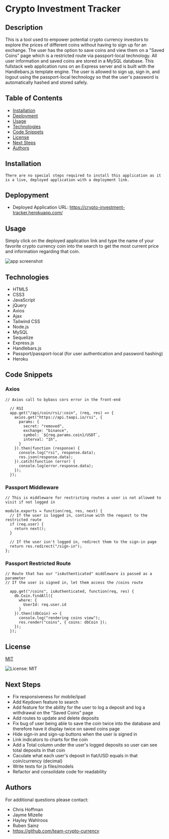 

# Crypto Investment Tracker

## Description
This is a tool used to empower potential crypto currency investors to explore the prices of different coins without having to sign up for an exchange. The user has the option to save coins and view them on a "Saved Coins" page which is a restricted route via passport-local technology. All user information and saved coins are stored in a MySQL database. This fullstack web application runs on an Express server and is built with the Handlebars.js template engine. The user is allowed to sign up, sign in, and logout using the passport-local technology so that the user's password is automatically hashed and stored safely. 

## Table of Contents
  - [Installation](#installation)
  - [Deployment](#deployment)
  - [Usage](#usage)
  - [Technologies](#technologies)
  - [Code Snippets](#code-snippets)
  - [License](#license)
  - [Next Steps](#next-steps)
  - [Authors](#Authors)


## Installation
``` There are no special steps required to install this application as it is a live, deployed application with a deployment link. ```

## Deplopyment
* Deployed Application URL: https://crypto-investment-tracker.herokuapp.com/

## Usage
Simply click on the deployed application link and type the name of your favorite crypto currency coin into the search to get the most current price and information regarding that coin.

![app screenshot](./public/assets/img/app-screenshot.png)

## Technologies
* HTML5 
* CSS3 
* JavaScript
* jQuery 
* Axios
* Ajax
* Tailwind CSS
* Node.js
* MySQL
* Sequelize 
* Express.js 
* Handlebars.js
* Passport/passport-local (for user authentication and password hashing)
* Heroku

## Code Snippets
### Axios
```
// Axios call to bybass cors error in the front-end

  // RSI
  app.get("/api/coin/rsi/:coin", (req, res) => {
    axios.get("https://api.taapi.io/rsi", {
      params: {
        secret: "removed",
        exchange: "binance",
        symbol: `${req.params.coin}/USDT`,
        interval: "1h",
      }
    }).then(function (response) {
      console.log("rsi", response.data);
      res.json(response.data);
    }).catch(function (error) {
      console.log(error.response.data);
    });
  });
```
### Passport Middleware
```
// This is middleware for restricting routes a user is not allowed to visit if not logged in

module.exports = function(req, res, next) {
  // If the user is logged in, continue with the request to the restricted route
  if (req.user) {
    return next();
  }

  // If the user isn't logged in, redirect them to the sign-in page
  return res.redirect("/sign-in");
};

```
### Passport Restricted Route
```
// Route that has our "isAuthenticated" middleware is passed as a parameter
// If the user is signed in, let them access the /coins route

  app.get("/coins", isAuthenticated, function(req, res) {
    db.Coin.findAll({
      where: {
        UserId: req.user.id
      }
    }).then((dbCoin) => {
      console.log("rendering coins view");
      res.render("coins", { coins: dbCoin });
    });
  });
```

## License


  [MIT](https://opensource.org/licenses/MIT)
  

  ![License: MIT](https://img.shields.io/badge/License-MIT-9cf)

## Next Steps
* Fix responsiveness for mobile/ipad
* Add Keydown feature to search
* Add feature for the ability for the user to log a deposit and log a withdrawal on the "Saved Coins" page
* Add routes to update and delete deposits
* Fix bug of user being able to save the coin twice into the database and therefore have it display twice on saved coins page
* Hide sign-in and sign-up buttons when the user is signed in
* Link indicators to charts for the coin
* Add  a Total column under the user's logged deposits so user can see total deposits in that coin
* Caculate what each user's deposit in fiat/USD equals in that coin/currency (decimal)
* Write tests for js files/models
* Refactor and consolidate code for readability


## Authors
For additional questions please contact:
* Chris Hoffman
* Jayme Mizelle 
* Hayley Wahlroos 
* Ruben Sainz 
* https://github.com/team-crypto-currency

